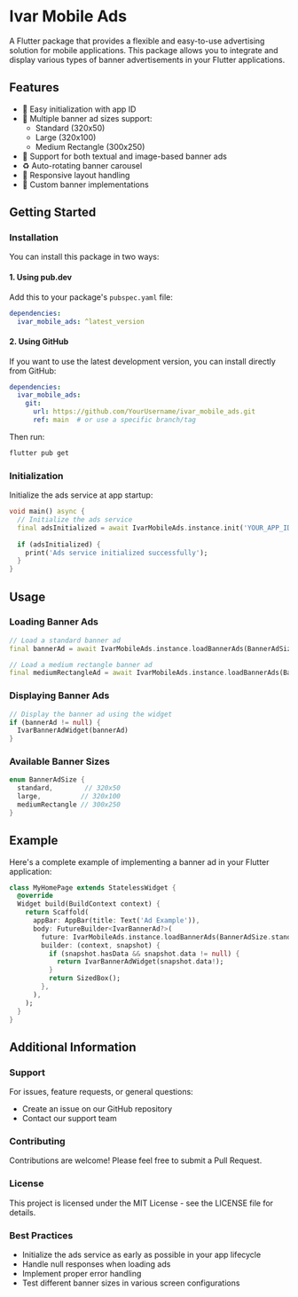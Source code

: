 <!--
This README describes the package. If you publish this package to pub.dev,
this README's contents appear on the landing page for your package.

For information about how to write a good package README, see the guide for
[writing package pages](https://dart.dev/tools/pub/writing-package-pages).

For general information about developing packages, see the Dart guide for
[creating packages](https://dart.dev/guides/libraries/create-packages)
and the Flutter guide for
[developing packages and plugins](https://flutter.dev/to/develop-packages).
-->
# Ivar Mobile Ads

A Flutter package that provides a flexible and easy-to-use advertising solution for mobile applications. This package allows you to integrate and display various types of banner advertisements in your Flutter applications.

## Features

- 🚀 Easy initialization with app ID
- 📱 Multiple banner ad sizes support:
  - Standard (320x50)
  - Large (320x100)
  - Medium Rectangle (300x250)
- 🎯 Support for both textual and image-based banner ads
- ♻️ Auto-rotating banner carousel
- 📐 Responsive layout handling
- 🎨 Custom banner implementations

## Getting Started

### Installation

You can install this package in two ways:

#### 1. Using pub.dev

Add this to your package's `pubspec.yaml` file:

```yaml
dependencies:
  ivar_mobile_ads: ^latest_version
```

#### 2. Using GitHub

If you want to use the latest development version, you can install directly from GitHub:

```yaml
dependencies:
  ivar_mobile_ads:
    git:
      url: https://github.com/YourUsername/ivar_mobile_ads.git
      ref: main  # or use a specific branch/tag
```

Then run:
```bash
flutter pub get
```

### Initialization

Initialize the ads service at app startup:

```dart
void main() async {
  // Initialize the ads service
  final adsInitialized = await IvarMobileAds.instance.init('YOUR_APP_ID');
  
  if (adsInitialized) {
    print('Ads service initialized successfully');
  }
}
```

## Usage

### Loading Banner Ads

```dart
// Load a standard banner ad
final bannerAd = await IvarMobileAds.instance.loadBannerAds(BannerAdSize.standard);

// Load a medium rectangle banner ad
final mediumRectangleAd = await IvarMobileAds.instance.loadBannerAds(BannerAdSize.mediumRectangle);
```

### Displaying Banner Ads

```dart
// Display the banner ad using the widget
if (bannerAd != null) {
  IvarBannerAdWidget(bannerAd)
}
```

### Available Banner Sizes

```dart
enum BannerAdSize {
  standard,        // 320x50
  large,          // 320x100
  mediumRectangle // 300x250
}
```

## Example

Here's a complete example of implementing a banner ad in your Flutter application:

```dart
class MyHomePage extends StatelessWidget {
  @override
  Widget build(BuildContext context) {
    return Scaffold(
      appBar: AppBar(title: Text('Ad Example')),
      body: FutureBuilder<IvarBannerAd?>(
        future: IvarMobileAds.instance.loadBannerAds(BannerAdSize.standard),
        builder: (context, snapshot) {
          if (snapshot.hasData && snapshot.data != null) {
            return IvarBannerAdWidget(snapshot.data!);
          }
          return SizedBox();
        },
      ),
    );
  }
}
```

## Additional Information

### Support

For issues, feature requests, or general questions:
- Create an issue on our GitHub repository
- Contact our support team

### Contributing

Contributions are welcome! Please feel free to submit a Pull Request.

### License

This project is licensed under the MIT License - see the LICENSE file for details.

### Best Practices

- Initialize the ads service as early as possible in your app lifecycle
- Handle null responses when loading ads
- Implement proper error handling
- Test different banner sizes in various screen configurations